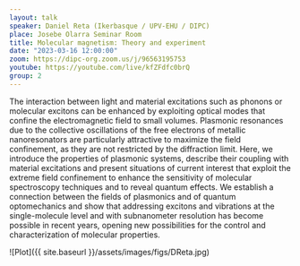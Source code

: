 ```yaml
---
layout: talk
speaker: Daniel Reta (Ikerbasque / UPV-EHU / DIPC)
place: Josebe Olarra Seminar Room
title: Molecular magnetism: Theory and experiment
date: "2023-03-16 12:00:00"
zoom: https://dipc-org.zoom.us/j/96563195753
youtube: https://youtube.com/live/kfZFdfc0brQ
group: 2
---
```


The interaction between light and material excitations such as phonons or molecular excitons can be enhanced by exploiting optical modes that confine the electromagnetic field to small volumes. Plasmonic resonances due to the collective oscillations of the free electrons of metallic nanoresonators are particularly attractive to maximize the field confinement, as they are not restricted by the diffraction limit. Here, we introduce the properties of plasmonic systems, describe their coupling with material excitations and present situations of current interest that exploit the extreme field confinement to enhance the sensitivity of molecular spectroscopy techniques and to reveal quantum effects. We establish a connection between the fields of plasmonics and of quantum optomechanics and show that addressing excitons and vibrations at the single-molecule level and with subnanometer resolution has become possible in recent years, opening new possibilities for the control and characterization of molecular properties.

![Plot]({{ site.baseurl }}/assets/images/figs/DReta.jpg)
